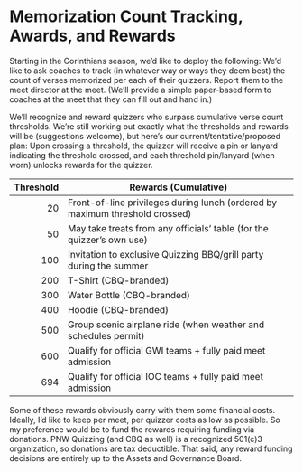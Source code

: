 # Memorization Count Tracking, Awards, and Rewards

Starting in the Corinthians season, we’d like to deploy the following: We’d like to ask coaches to track (in whatever way or ways they deem best) the count of verses memorized per each of their quizzers. Report them to the meet director at the meet. (We’ll provide a simple paper-based form to coaches at the meet that they can fill out and hand in.)

We’ll recognize and reward quizzers who surpass cumulative verse count thresholds. We’re still working out exactly what the thresholds and rewards will be (suggestions welcome), but here’s our current/tentative/proposed plan: Upon crossing a threshold, the quizzer will receive a pin or lanyard indicating the threshold crossed, and each threshold pin/lanyard (when worn) unlocks rewards for the quizzer.

| Threshold | Rewards (Cumulative)                                                         |
| ---------:| ---------------------------------------------------------------------------- |
|        20 | Front-of-line privileges during lunch (ordered by maximum threshold crossed) |
|        50 | May take treats from any officials’ table (for the quizzer’s own use)        |
|       100 | Invitation to exclusive Quizzing BBQ/grill party during the summer           |
|       200 | T-Shirt (CBQ-branded)                                                        |
|       300 | Water Bottle (CBQ-branded)                                                   |
|       400 | Hoodie (CBQ-branded)                                                         |
|       500 | Group scenic airplane ride (when weather and schedules permit)               |
|       600 | Qualify for official GWI teams + fully paid meet admission                   |
|       694 | Qualify for official IOC teams + fully paid meet admission                   |

Some of these rewards obviously carry with them some financial costs. Ideally, I’d like to keep per meet, per quizzer costs as low as possible. So my preference would be to fund the rewards requiring funding via donations. PNW Quizzing (and CBQ as well) is a recognized 501(c)3 organization, so donations are tax deductible. That said, any reward funding decisions are entirely up to the Assets and Governance Board.
